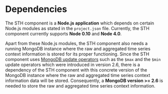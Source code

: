 # Dependencies

The STH component is a **Node.js application** which depends on certain Node.js modules as stated in the `project.json` file. Currently, the STH component currently supports **Node 0.10** and **Node 4.0**.

Apart from these Node.js modules, the STH component also needs a running MongoDB instance where the raw and  aggregated time series context information is stored for its proper functioning. Since the STH component uses [MongoDB update operators](http://docs.mongodb.org/v2.6/reference/operator/update/) such as the `$max` and the `$min` update operators which were introduced in version 2.6, there is a dependency of the STH component with this concrete version of the MongoDB instance where the raw and aggregated time series context information data will be stored. Consequently, a **MongoDB version >= 2.6** is needed to store the raw and aggregated time series context information.
